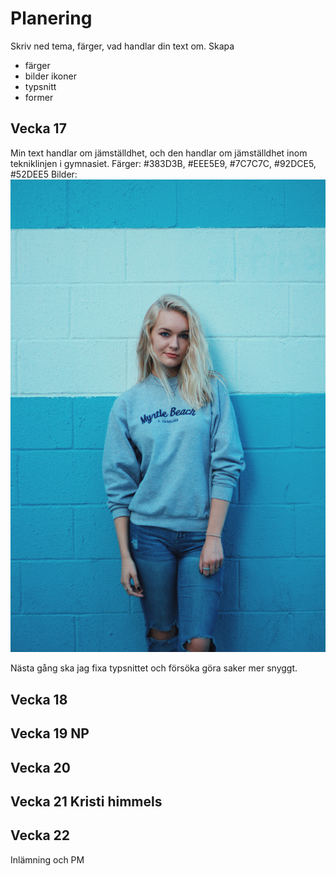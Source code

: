 # Planering

Skriv ned tema, färger, vad handlar din text om.
Skapa 

* färger
* bilder ikoner
* typsnitt
* former



## Vecka 17
Min text handlar om jämställdhet, och den handlar om jämställdhet inom tekniklinjen i gymnasiet. 
Färger: #383D3B, #EEE5E9, #7C7C7C, #92DCE5, #52DEE5
Bilder: ![alt text](../img/elijah-m-henderson-jRA-yoDL68M-unsplash.jpg)

Nästa gång ska jag fixa typsnittet och försöka göra saker mer snyggt.
## Vecka 18



## Vecka 19 NP


## Vecka 20



## Vecka 21 Kristi himmels




## Vecka 22 

Inlämning och PM




